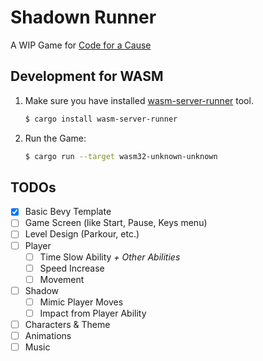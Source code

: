 # Shadown Runner

A WIP Game for [Code for a Cause](https://itch.io/jam/code-for-a-cause)

## Development for WASM

1. Make sure you have installed [wasm-server-runner](https://github.com/jakobhellermann/wasm-server-runner) tool.
    ```bash
    $ cargo install wasm-server-runner
    ```

2. Run the Game:
    ```bash
    $ cargo run --target wasm32-unknown-unknown
    ```

## TODOs

- [x] Basic Bevy Template
- [ ] Game Screen (like Start, Pause, Keys menu)
- [ ] Level Design (Parkour, etc.)
- [ ] Player
    - [ ] Time Slow Ability _+ Other Abilities_
    - [ ] Speed Increase
    - [ ] Movement
- [ ] Shadow
    - [ ] Mimic Player Moves
    - [ ] Impact from Player Ability
- [ ] Characters & Theme
- [ ] Animations
- [ ] Music